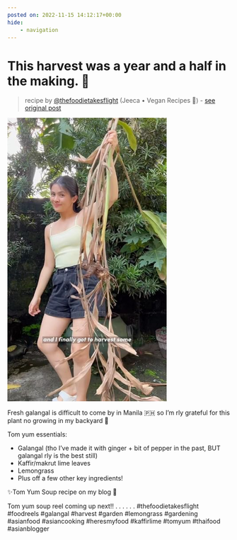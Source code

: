 ```yaml
---
posted on: 2022-11-15 14:12:17+00:00
hide:
    - navigation
---
```


# This harvest was a year and a half in the making. 🥹 

> recipe by [@thefoodietakesflight](https://www.instagram.com/thefoodietakesflight/) 
(Jeeca • Vegan Recipes 🥢) - [see original post](https://instagram.com/p/Ck_AYjeJOpa)

![](../img/thefoodietakesflight_15-11-2022_1411.png)


Fresh galangal is difficult to come by in Manila 🇵🇭 so I’m rly grateful for this plant no growing in my backyard 🌿

Tom yum essentials:
- Galangal (tho I’ve made it with ginger + bit of pepper in the past, BUT galangal rly is the best still)
- Kaffir/makrut lime leaves
- Lemongrass
- Plus off a few other key ingredients!

✨Tom Yum Soup recipe on my blog 🥣

Tom yum soup reel coming up next!!
.
.
.
.
.
.
\#thefoodietakesflight \#foodreels \#galangal \#harvest \#garden \#lemongrass \#gardening \#asianfood \#asiancooking \#heresmyfood \#kaffirlime \#tomyum \#thaifood \#asianblogger 